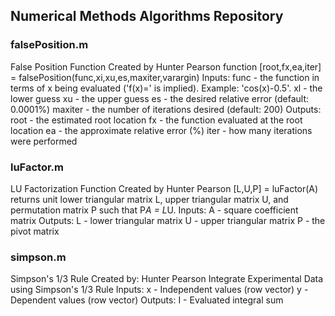 Numerical Methods Algorithms Repository
--------------------------------------

### falsePosition.m
False Position Function
Created by Hunter Pearson
function [root,fx,ea,iter] = falsePosition(func,xi,xu,es,maxiter,varargin)
Inputs:
    func - the function in terms of x being evaluated ('f(x)=' is
    implied). Example: 'cos(x)-0.5'.
    xl - the lower guess
    xu - the upper guess
    es - the desired relative error (default: 0.0001%)
    maxiter - the number of iterations desired (default: 200)
Outputs:
    root - the estimated root location
    fx - the function evaluated at the root location
    ea - the approximate relative error (%)
    iter - how many iterations were performed
    
### luFactor.m
LU Factorization Function
Created by Hunter Pearson
  [L,U,P] = luFactor(A) returns unit lower triangular matrix L, upper
  triangular matrix U, and permutation matrix P such that P*A = L*U.
Inputs:
    A - square coefficient matrix
Outputs:
    L - lower triangular matrix
    U - upper triangular matrix
    P - the pivot matrix
    
### simpson.m 
Simpson's 1/3 Rule
Created by: Hunter Pearson
    Integrate Experimental Data using Simpson's 1/3 Rule
Inputs:
   x - Independent values (row vector)
   y - Dependent values (row vector)
Outputs:
   I - Evaluated integral sum

